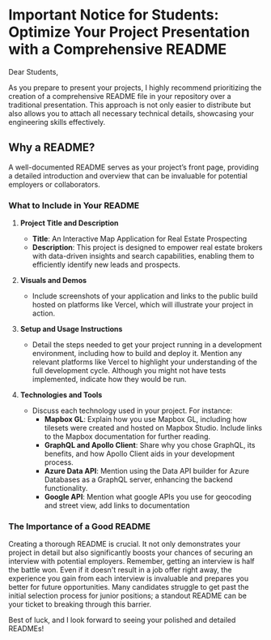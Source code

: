 # Important Notice for Students: Optimize Your Project Presentation with a Comprehensive README

Dear Students,

As you prepare to present your projects, I highly recommend prioritizing the creation of a comprehensive README file in your repository over a traditional presentation. This approach is not only easier to distribute but also allows you to attach all necessary technical details, showcasing your engineering skills effectively.

## Why a README?

A well-documented README serves as your project’s front page, providing a detailed introduction and overview that can be invaluable for potential employers or collaborators.

### **What to Include in Your README**

1. **Project Title and Description**
   - **Title**: An Interactive Map Application for Real Estate Prospecting
   - **Description**: This project is designed to empower real estate brokers with data-driven insights and search capabilities, enabling them to efficiently identify new leads and prospects.

2. **Visuals and Demos**
   - Include screenshots of your application and links to the public build hosted on platforms like Vercel, which will illustrate your project in action.

3. **Setup and Usage Instructions**
   - Detail the steps needed to get your project running in a development environment, including how to build and deploy it. Mention any relevant platforms like Vercel to highlight your understanding of the full development cycle. Although you might not have tests implemented, indicate how they would be run.

4. **Technologies and Tools**
   - Discuss each technology used in your project. For instance:
     - **Mapbox GL**: Explain how you use Mapbox GL, including how tilesets were created and hosted on Mapbox Studio. Include links to the Mapbox documentation for further reading.
     - **GraphQL and Apollo Client**: Share why you chose GraphQL, its benefits, and how Apollo Client aids in your development process.
     - **Azure Data API**: Mention using the Data API builder for Azure Databases as a GraphQL server, enhancing the backend functionality.
     - **Google API**: Mention what google APIs you use for geocoding and street view, add links to documentation

### **The Importance of a Good README**

Creating a thorough README is crucial. It not only demonstrates your project in detail but also significantly boosts your chances of securing an interview with potential employers. Remember, getting an interview is half the battle won. Even if it doesn't result in a job offer right away, the experience you gain from each interview is invaluable and prepares you better for future opportunities. Many candidates struggle to get past the initial selection process for junior positions; a standout README can be your ticket to breaking through this barrier.

Best of luck, and I look forward to seeing your polished and detailed READMEs!
